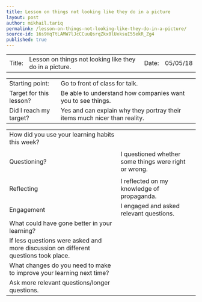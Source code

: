 ```yaml
---
title: Lesson on things not looking like they do in a picture
layout: post
author: mikhail.tariq
permalink: /lesson-on-things-not-looking-like-they-do-in-a-picture/
source-id: 16s9HqTtLAMW7lJcCCuuQsrqZkx0lUxksuI55ekR_Zg4
published: true
---
```

<table>
  <tr>
    <td>Title:</td>
    <td>Lesson on things not looking like they do in a picture.</td>
    <td>Date:</td>
    <td>05/05/18</td>
  </tr>
</table>


<table>
  <tr>
    <td>Starting point:</td>
    <td>Go to front of class for talk.</td>
  </tr>
  <tr>
    <td>Target for this lesson?</td>
    <td>Be able to understand how companies want you to see things.</td>
  </tr>
  <tr>
    <td>Did I reach my target? </td>
    <td>Yes and can explain why they portray their items much nicer than reality.</td>
  </tr>
</table>


<table>
  <tr>
    <td>How did you use your learning habits this week?</td>
    <td></td>
  </tr>
  <tr>
    <td></td>
    <td></td>
  </tr>
  <tr>
    <td>Questioning?</td>
    <td>I questioned whether some things were right or wrong.</td>
  </tr>
  <tr>
    <td></td>
    <td></td>
  </tr>
  <tr>
    <td>Reflecting</td>
    <td>I reflected on my knowledge of propaganda.</td>
  </tr>
  <tr>
    <td>Engagement</td>
    <td>I engaged and asked relevant questions.</td>
  </tr>
  <tr>
    <td>What could have gone better in your learning?</td>
    <td></td>
  </tr>
  <tr>
    <td>If less questions were asked and more discussion on different questions took place.</td>
    <td></td>
  </tr>
  <tr>
    <td>What changes do you need to make to improve your learning next time?</td>
    <td></td>
  </tr>
  <tr>
    <td>Ask more relevant questions/longer questions.</td>
    <td></td>
  </tr>
</table>


